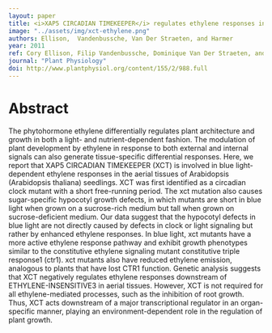 ```yaml
---
layout: paper
title: <i>XAP5 CIRCADIAN TIMEKEEPER</i> regulates ethylene responses in aerial tissues of Arabidopsis
image: "../assets/img/xct-ethylene.png"
authors: Ellison,  Vandenbussche, Van Der Straeten, and Harmer
year: 2011
ref: Cory Ellison, Filip Vandenbussche, Dominique Van Der Straeten, and Stacey Harmer (2011)  <i>Plant Phys</i>
journal: "Plant Physiology"
doi: http://www.plantphysiol.org/content/155/2/988.full
---
```


# Abstract

The phytohormone ethylene differentially regulates plant architecture and growth in both a light- and nutrient-dependent fashion. The modulation of plant development by ethylene in response to both external and internal signals can also generate tissue-specific differential responses. Here, we report that XAP5 CIRCADIAN TIMEKEEPER (XCT) is involved in blue light-dependent ethylene responses in the aerial tissues of Arabidopsis (Arabidopsis thaliana) seedlings. XCT was first identified as a circadian clock mutant with a short free-running period. The xct mutation also causes sugar-specific hypocotyl growth defects, in which mutants are short in blue light when grown on a sucrose-rich medium but tall when grown on sucrose-deficient medium. Our data suggest that the hypocotyl defects in blue light are not directly caused by defects in clock or light signaling but rather by enhanced ethylene responses. In blue light, xct mutants have a more active ethylene response pathway and exhibit growth phenotypes similar to the constitutive ethylene signaling mutant constitutive triple response1 (ctr1). xct mutants also have reduced ethylene emission, analogous to plants that have lost CTR1 function. Genetic analysis suggests that XCT negatively regulates ethylene responses downstream of ETHYLENE-INSENSITIVE3 in aerial tissues. However, XCT is not required for all ethylene-mediated processes, such as the inhibition of root growth. Thus, XCT acts downstream of a major transcriptional regulator in an organ-specific manner, playing an environment-dependent role in the regulation of plant growth.

